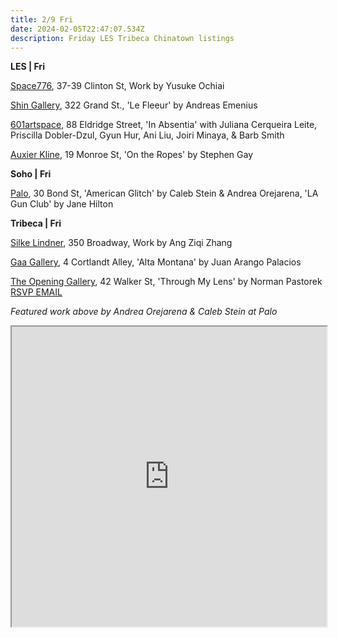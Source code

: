 ```yaml
---
title: 2/9 Fri
date: 2024-02-05T22:47:07.534Z
description: Friday LES Tribeca Chinatown listings
---
```

**L﻿ES | Fri**

[Space776](https://www.space776.com/), 37-39 Clinton St, Work by Yusuke Ochiai

[Shin Gallery](http://shin-gallery.com/Exhibition/), 322 Grand St., 'Le Fleeur' by Andreas Emenius

[601artspace](https://601artspace.org/), 88 Eldridge Street, 'In Absentia' with Juliana Cerqueira Leite, Priscilla Dobler-Dzul, Gyun Hur, Ani Liu, Joiri Minaya, & Barb Smith

[Auxier Kline](https://www.auxierkline.com/), 19 Monroe St, 'On the Ropes' by Stephen Gay

**S﻿oho | Fri**

[Palo](https://www.palogallery.com/), 30 Bond St, 'American Glitch' by Caleb Stein & Andrea Orejarena, 'LA Gun Club' by Jane Hilton

**T﻿ribeca | Fri**

[Silke Lindner](https://www.silkelindner.com/), 350 Broadway, Work by Ang Ziqi Zhang

[Gaa Gallery](https://www.gaa-gallery.com/), 4 Cortlandt Alley, 'Alta Montana' by Juan Arango Palacios

[The Opening Gallery](https://www.theopeninggallery.com/), 42 Walker St, 'Through My Lens' by Norman Pastorek [RSVP EMAIL ](events@femconcepts.com)

*F﻿eatured work above by Andrea Orejarena & Caleb Stein at Palo*

<iframe src="https://www.google.com/maps/d/u/1/embed?mid=158ubQ56vvoQRAhczz-O7Ibt24UwaWNo&ehbc=2E312F" width="100%" height="480"></iframe>